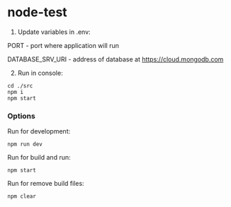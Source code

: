 # node-test

1) Update variables in .env:
  
  PORT - port where application will run
  
  DATABASE_SRV_URI - address of database at https://cloud.mongodb.com

2) Run in console:

```
cd ./src
npm i
npm start
```

### Options
Run for development:
```
npm run dev
```
Run for build and run:
```
npm start
```
Run for remove build files:
```
npm clear
```
